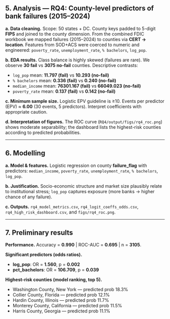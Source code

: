 ## 5. Analysis — RQ4: County-level predictors of bank failures (2015–2024)

**a. Data cleaning.** Scope: 50 states + DC. County keys padded to 5-digit **FIPS** and joined to the county dimension. From the combined FDIC workbook we mapped failures (2015–2024) to counties via **CERT → location**. Features from SOD+ACS were coerced to numeric and engineered: `poverty_rate`, `unemployment_rate`, `% bachelors`, `log_pop`.

**b. EDA results.** Class balance is highly skewed (failures are rare).
 We observe **30 fail** vs **3075 no-fail** counties.
 Descriptive contrasts:
- `log_pop` mean: **11.797 (fail)** vs **10.293 (no-fail)**
- `% bachelors` mean: **0.336 (fail)** vs **0.240 (no-fail)**
- `median_income` mean: **76301.167 (fail)** vs **66049.023 (no-fail)**
- `poverty_rate` mean: **0.137 (fail)** vs **0.142 (no-fail)**

**c. Minimum sample size.** Logistic EPV guideline is ≥10. Events per predictor (EPV) ≈ **6.00** (30 events, 5 predictors). Interpret coefficients with appropriate caution.

**d. Interpretation of figures.** The ROC curve (`RQ4/output/figs/rq4_roc.png`) shows moderate separability; the dashboard lists the highest-risk counties according to predicted probabilities.

---

## 6. Modelling

**a. Model & features.** Logistic regression on county **failure_flag** with predictors: `median_income`, `poverty_rate`, `unemployment_rate`, `% bachelors`, `log_pop`.

**b. Justification.** Socio-economic structure and market size plausibly relate to institutional stress; `log_pop` captures exposure (more banks → higher chance of any failure).

**c. Outputs.** `rq4_model_metrics.csv`, `rq4_logit_coeffs_odds.csv`, `rq4_high_risk_dashboard.csv`, and `figs/rq4_roc.png`.

---

## 7. Preliminary results

**Performance.** Accuracy = **0.990** | ROC-AUC = **0.695** | n = **3105**.

**Significant predictors (odds ratios).**
- **log_pop**: OR = **1.560**, p = **0.002**
- **pct_bachelors**: OR = **106.709**, p = **0.039**

**Highest-risk counties (model ranking, top 5).**
- Washington County, New York — predicted prob 18.3%
- Collier County, Florida — predicted prob 12.1%
- Hardin County, Illinois — predicted prob 11.7%
- Monterey County, California — predicted prob 11.5%
- Harris County, Georgia — predicted prob 11.1%